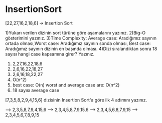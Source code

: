 # InsertionSort
[22,27,16,2,18,6] -> Insertion Sort

1)Yukarı verilen dizinin sort türüne göre aşamalarını yazınız.
2)Big-O gösterimini yazınız.
3)Time Complexity: Average case: Aradığımız sayının ortada olması,Worst case: Aradığımız sayının sonda olması, Best case: Aradığımız sayının dizinin en başında olması.
4)Dizi sıralandıktan sonra 18 sayısı hangi case kapsamına girer? Yazınız.

1) 2,27,16,22,18,6 
2) 2,6,16,22,18,27
3) 2,6,16,18,22,27
4) O(n^2)
5) best case: O(n) worst and average case are: O(n^2)
6) 18 sayısı average case 

[7,3,5,8,2,9,4,15,6] dizisinin Insertion Sort'a göre ilk 4 adımını yazınız.

--> 2,3,5,8,7,9,4,15,6
--> 2,3,4,5,8,7,9,15,6
--> 2,3,4,5,6,8,7,9,15
--> 2,3,4,5,6,7,8,9,15
